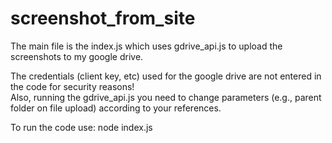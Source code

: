 # screenshot_from_site

The main file is the index.js which uses gdrive_api.js to upload the screenshots to my google drive. 

The credentials (client key, etc) used for the google drive are not entered in the code for security reasons!  
Also, running the gdrive_api.js you need to change parameters (e.g., parent folder on file upload) according to your references. 

To run the code use:
  node index.js
